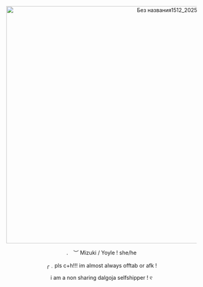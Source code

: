 <p align="center">
<img width="913" height="627" alt="Без названия1512_20250823131318" src="https://github.com/user-attachments/assets/1085c0c1-8c65-4197-9ad2-ff5cbdaccbe7" />
<p align="center">
. ︶ Mizuki / Yoyle ! she/he
<p align="center">
╭﹒pls c+h!!! im almost always offtab or afk !
<p align="center">
i am a non sharing dalgoja selfshipper !  ୧
